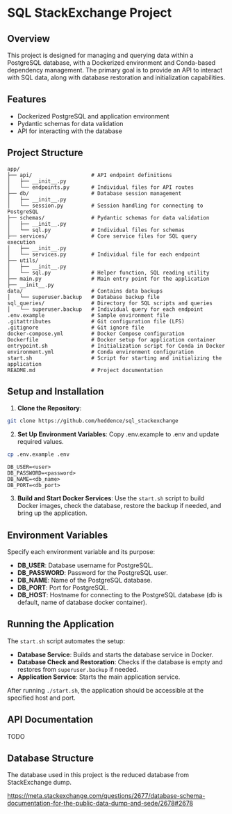 # SQL StackExchange Project

## Overview

This project is designed for managing and querying data within
a PostgreSQL database, with a Dockerized environment and Conda-based
dependency management. The primary goal is to provide an API
to interact with SQL data, along with database restoration and
initialization capabilities.

## Features

* Dockerized PostgreSQL and application environment
* Pydantic schemas for data validation
* API for interacting with the database

## Project Structure

```plaintext
app/
├── api/                   # API endpoint definitions
│   ├── __init__.py        
│   └── endpoints.py       # Individual files for API routes
├── db/                    # Database session management
│   ├── __init__.py        
│   └── session.py         # Session handling for connecting to PostgreSQL
├── schemas/               # Pydantic schemas for data validation
│   ├── __init__.py
│   └── sql.py             # Individual files for schemas
├── services/              # Core service files for SQL query execution
│   ├── __init__.py
│   └── services.py        # Individual file for each endpoint
├── utils/
│   ├── __init__.py
│   └── sql.py             # Helper function, SQL reading utility
├── main.py                # Main entry point for the application
├── __init__.py            
data/                      # Contains data backups
│   └── superuser.backup   # Database backup file
sql_queries/               # Directory for SQL scripts and queries
│   └── superuser.backup   # Individual query for each endpoint
.env.example               # Sample environment file
.gitattributes             # Git configuration file (LFS)
.gitignore                 # Git ignore file
docker-compose.yml         # Docker Compose configuration
Dockerfile                 # Docker setup for application container
entrypoint.sh              # Initialization script for Conda in Docker
environment.yml            # Conda environment configuration
start.sh                   # Script for starting and initializing the application
README.md                  # Project documentation
```

## Setup and Installation

1. **Clone the Repository**:

```bash
git clone https://github.com/heddence/sql_stackexchange
```

2. **Set Up Environment Variables**: Copy .env.example to .env 
and update required values.

```bash
cp .env.example .env
```

```env
DB_USER=<user>
DB_PASSWORD=<password>
DB_NAME=<db_name>
DB_PORT=<db_port>
```

3. **Build and Start Docker Services**: Use the `start.sh` script to 
build Docker images, check the database, restore the backup if needed,
and bring up the application.

## Environment Variables

Specify each environment variable and its purpose:

* **DB_USER**: Database username for PostgreSQL.
* **DB_PASSWORD**: Password for the PostgreSQL user.
* **DB_NAME**: Name of the PostgreSQL database.
* **DB_PORT**: Port for PostgreSQL.
* **DB_HOST**: Hostname for connecting to the PostgreSQL database
(db is default, name of database docker container).

## Running the Application

The `start.sh` script automates the setup:

* **Database Service**: Builds and starts the database service
in Docker.
* **Database Check and Restoration**: Checks if the database is empty
and restores from `superuser.backup` if needed.
* **Application Service**: Starts the main application service.

After running `./start.sh`, the application should be accessible at the specified host and port.

## API Documentation

TODO

## Database Structure

The database used in this project is the reduced database from
StackExchange dump.

https://meta.stackexchange.com/questions/2677/database-schema-documentation-for-the-public-data-dump-and-sede/2678#2678